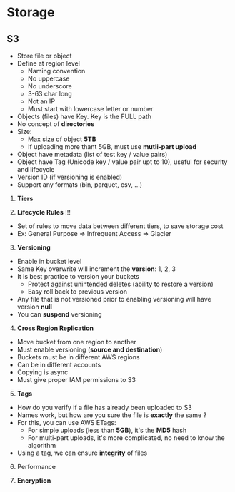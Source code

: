 # Storage 

## S3

- Store file or object 
- Define at region level 
  - Naming convention
  - No uppercase 
  - No underscore 
  - 3-63 char long 
  - Not an IP 
  - Must start with lowercase letter or number
- Objects (files) have Key. Key is the FULL path
- No concept of **directories**
- Size:
  - Max size of object **5TB**
  - If uploading more thant 5GB, must use **mutli-part upload**
- Object have metadata (list of test key / value pairs)
- Object have Tag (Unicode key / value pair upt to 10), useful for security and lifecycle
- Version ID (if versioning is enabled)
- Support any formats (bin, parquet, csv, ...)

1. **Tiers**

2. **Lifecycle Rules** !!!
- Set of rules to move data between different tiers, to save storage cost
- Ex: General Purpose => Infrequent Access => Glacier

3. **Versioning**

- Enable in bucket level 
- Same Key overwrite will increment the **version**: 1, 2, 3
- It is best practice to version your buckets 
  - Protect against unintended deletes (ability to restore a version)
  - Easy roll back to previous version
- Any file that is not versioned prior to enabling versioning will have version **null**
- You can **suspend** versioning

4. **Cross Region Replication**

- Move bucket from one region to another
- Must enable versioning (**source and destination**)
- Buckets must be in different AWS regions
- Can be in different accounts
- Copying is async 
- Must give proper IAM permissions to S3

5. **Tags**

- How do you verify if a file has already been uploaded to S3
- Names work, but how are you sure the file is **exactly** the same ?
- For this, you can use AWS ETags:
  - For simple uploads (less than **5GB**), it's the **MD5** hash
  - For multi-part uploads, it's more complicated, no need to know the algorithm
- Using a tag, we can ensure **integrity** of files

6. Performance 


7. **Encryption**